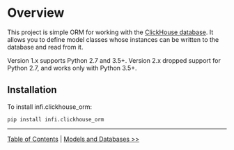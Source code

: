 Overview
========

This project is simple ORM for working with the [ClickHouse database](https://clickhouse.yandex/). It allows you to define model classes whose instances can be written to the database and read from it.

Version 1.x supports Python 2.7 and 3.5+. Version 2.x dropped support for Python 2.7, and works only with Python 3.5+.

Installation
------------

To install infi.clickhouse_orm:

    pip install infi.clickhouse_orm

---

[Table of Contents](toc.md) | [Models and Databases >>](models_and_databases.md)